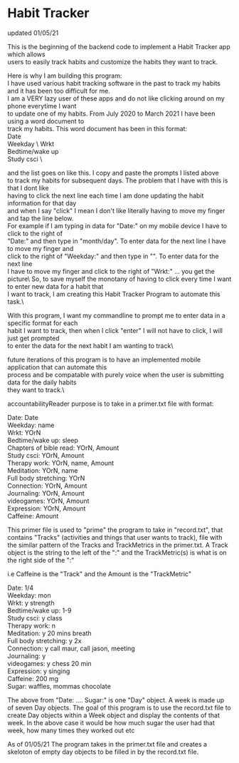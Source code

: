 

# Habit Tracker
updated 01/05/21

This is the beginning of the backend code to implement a Habit Tracker app which allows\
users to easily track habits and customize the habits they want to track.

Here is why I am building this program:\
I have used various habit tracking software in the past to track my habits and it has been too difficult for me.\
I am a VERY lazy user of these apps and do not like clicking around on my phone everytime I want\
to update one of my habits. From July 2020 to March 2021 I have been using a word document to\
track my habits. This word document has been in this format:\
Date \
Weekday \ 
Wrkt \
Bedtime/wake up \
Study csci \

and the list goes on like this. I copy and paste the prompts I listed above\
to track my habits for subsequent days. The problem that I have with this is that I dont like\
having to click the next line each time I am done updating the habit information for that day\
and when I say "click" I mean I don't like literally having to move my finger and tap the line below. \
For example if I am typing in data for "Date:" on my mobile device I have to click to the right of\
"Date:" and then type in "month/day". To enter data for the next line I have to move my finger and\
click to the right of "Weekday:" and then type in "<weekday>". To enter data for the next line\
I have to move my finger and click to the right of "Wrkt:" ... you get the picture\ 
So, to save myself the monotany of having to click every time I want to enter new data for a habit that\
I want to track, I am creating this Habit Tracker Program to automate this task.\
  
With this program, I want my commandline to prompt me to enter data in a specific format for each\
habit I want to track, then when I click "enter" I will not have to click, I will just get prompted\
to enter the data for the next habit I am wanting to track\

future iterations of this program is to have an implemented mobile application that can automate this\
process and be compatable with purely voice when the user is submitting data for the daily habits\
they want to track.\


accountabilityReader purpose is to take in a primer.txt file with format: 

Date: Date \
Weekday: name\
Wrkt: YOrN\
Bedtime/wake up: sleep\
Chapters of bible read: YOrN, Amount\
Study csci: YOrN, Amount\
Therapy work: YOrN, name, Amount\
Meditation: YOrN, name \
Full body stretching: YOrN\
Connection: YOrN, Amount\
Journaling: YOrN, Amount\
videogames: YOrN, Amount\
Expression: YOrN, Amount\
Caffeine: Amount

This primer file is used to "prime" the program to take in "record.txt", that contains "Tracks" 
(activities and things that user wants to track), file with the similar pattern of the Tracks and TrackMetrics in the primer.txt. 
A Track object is the string to the left of the ":" and the
TrackMetric(s) is what is on the right side of the ":"

i.e Caffeine is the "Track" and the Amount is the "TrackMetric"

Date: 1/4\
Weekday: mon\
Wrkt: y strength\
Bedtime/wake up: 1-9 \
Study csci: y class\
Therapy work: n\
Meditation: y 20 mins breath\
Full body stretching: y 2x\
Connection: y call maur, call jason, meeting \
Journaling: y\
videogames: y chess 20 min\
Expression: y singing\
Caffeine: 200 mg\
Sugar: waffles, mommas chocolate

The above from "Date: .... Sugar:" is one "Day" object. A week is made up of seven Day objects.
The goal of this program is to use the record.txt file to create Day objects within a Week object and 
display the contents of that week. In the above case it would be how much sugar the user had that week, how many times they worked out etc

As of 01/05/21 The program takes in the primer.txt file and creates a skeloton of empty day objects to be filled in by the record.txt file.

